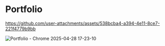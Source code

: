 # Portfolio




https://github.com/user-attachments/assets/538bcba4-a394-4e11-8ce7-221f4779b9bb

![Portfolio - Chrome 2025-04-28 17-23-10](https://github.com/user-attachments/assets/1b344502-0463-401a-a1a3-41475f0294ea)
